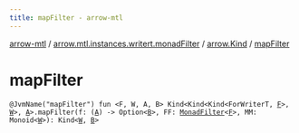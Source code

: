 ```yaml
---
title: mapFilter - arrow-mtl
---
```


[arrow-mtl](../../index.html) / [arrow.mtl.instances.writert.monadFilter](../index.html) / [arrow.Kind](index.html) / [mapFilter](./map-filter.html)

# mapFilter

`@JvmName("mapFilter") fun <F, W, A, B> Kind<Kind<Kind<ForWriterT, `[`F`](map-filter.html#F)`>, `[`W`](map-filter.html#W)`>, `[`A`](map-filter.html#A)`>.mapFilter(f: (`[`A`](map-filter.html#A)`) -> Option<`[`B`](map-filter.html#B)`>, FF: `[`MonadFilter`](../../arrow.mtl.typeclasses/-monad-filter/index.html)`<`[`F`](map-filter.html#F)`>, MM: Monoid<`[`W`](map-filter.html#W)`>): Kind<`[`W`](map-filter.html#W)`, `[`B`](map-filter.html#B)`>`